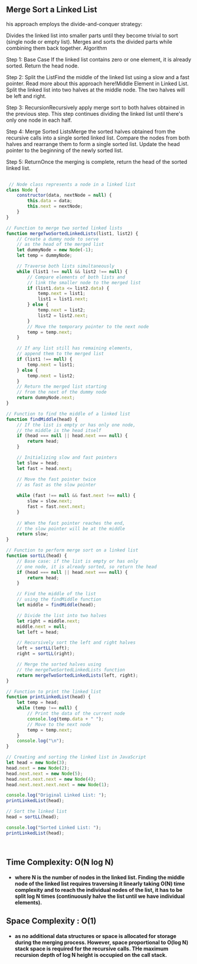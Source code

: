 ## Merge Sort a Linked List

his approach employs the divide-and-conquer strategy:

Divides the linked list into smaller parts until they become trivial to sort (single node or empty list).
Merges and sorts the divided parts while combining them back together.
Algorithm

Step 1: Base Case If the linked list contains zero or one element, it is already sorted. Return the head node.

Step 2: Split the ListFind the middle of the linked list using a slow and a fast pointer. Read more about this approach here!Middle Element in Linked List. Split the linked list into two halves at the middle node. The two halves will be left and right.

Step 3: RecursionRecursively apply merge sort to both halves obtained in the previous step. This step continues dividing the linked list until there's only one node in each half.

Step 4: Merge Sorted ListsMerge the sorted halves obtained from the recursive calls into a single sorted linked list. Compare the nodes from both halves and rearrange them to form a single sorted list. Update the head pointer to the beginning of the newly sorted list.

Step 5: ReturnOnce the merging is complete, return the head of the sorted linked list.

```js
                            
 // Node class represents a node in a linked list
class Node {
    constructor(data, nextNode = null) {
        this.data = data;
        this.next = nextNode;
    }
}

// Function to merge two sorted linked lists
function mergeTwoSortedLinkedLists(list1, list2) {
    // Create a dummy node to serve
    // as the head of the merged list
    let dummyNode = new Node(-1);
    let temp = dummyNode;

    // Traverse both lists simultaneously
    while (list1 !== null && list2 !== null) {
        // Compare elements of both lists and
        // link the smaller node to the merged list
        if (list1.data <= list2.data) {
            temp.next = list1;
            list1 = list1.next;
        } else {
            temp.next = list2;
            list2 = list2.next;
        }
        // Move the temporary pointer to the next node
        temp = temp.next;
    }

    // If any list still has remaining elements,
    // append them to the merged list
    if (list1 !== null) {
        temp.next = list1;
    } else {
        temp.next = list2;
    }
    // Return the merged list starting
    // from the next of the dummy node
    return dummyNode.next;
}

// Function to find the middle of a linked list
function findMiddle(head) {
    // If the list is empty or has only one node,
    // the middle is the head itself
    if (head === null || head.next === null) {
        return head;
    }

    // Initializing slow and fast pointers
    let slow = head;
    let fast = head.next;

    // Move the fast pointer twice
    // as fast as the slow pointer
    
    while (fast !== null && fast.next !== null) {
        slow = slow.next;
        fast = fast.next.next;
    }
    
    // When the fast pointer reaches the end,
    // the slow pointer will be at the middle
    return slow;
}

// Function to perform merge sort on a linked list
function sortLL(head) {
    // Base case: if the list is empty or has only
    // one node, it is already sorted, so return the head
    if (head === null || head.next === null) {
        return head;
    }

    // Find the middle of the list
    // using the findMiddle function
    let middle = findMiddle(head);

    // Divide the list into two halves
    let right = middle.next;
    middle.next = null;
    let left = head;

    // Recursively sort the left and right halves
    left = sortLL(left);
    right = sortLL(right);

    // Merge the sorted halves using
    // the mergeTwoSortedLinkedLists function
    return mergeTwoSortedLinkedLists(left, right);
}

// Function to print the linked list
function printLinkedList(head) {
    let temp = head;
    while (temp !== null) {
        // Print the data of the current node
        console.log(temp.data + " ");
        // Move to the next node
        temp = temp.next;
    }
    console.log("\n");
}

// Creating and sorting the linked list in JavaScript
let head = new Node(3);
head.next = new Node(2);
head.next.next = new Node(5);
head.next.next.next = new Node(4);
head.next.next.next.next = new Node(1);

console.log("Original Linked List: ");
printLinkedList(head);

// Sort the linked list
head = sortLL(head);

console.log("Sorted Linked List: ");
printLinkedList(head);

                            
 ```

## Time Complexity: O(N log N)
* #### where N is the number of nodes in the linked list. Finding the middle node of the linked list requires traversing it linearly taking O(N) time complexity and to reach the individual nodes of the list, it has to be split log N times (continuously halve the list until we have individual elements).

## Space Complexity : O(1) 
* #### as no additional data structures or space is allocated for storage during the merging process. However, space proportional to O(log N) stack space is required for the recursive calls. THe maximum recursion depth of log N height is occupied on the call stack.